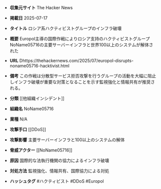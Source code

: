 - **収集元サイト**
The Hacker News

- **掲載日**
2025-07-17

- **タイトル**
ロシア系ハクティビストグループのインフラ破壊

- **概要**
Europol主導の国際作戦によりロシア支持のハクティビストグループNoName05716の主要サーバーインフラと世界100以上のシステムが解体された

- **URL**
Dhttps://thehackernews.com/2025/07/europol-disrupts-noname05716-hacktivist.html

- **備考**
この作戦は分散型サービス拒否攻撃を行うグループの活動を大幅に阻止しインフラ破壊が重要な対策となることを示す監視強化と情報共有が推奨される。

- **分類**
[[他組織インシデント]]

- **組織名**
NoName05716

- **業種**
N/A

- **攻撃手口**
[[DDoS]]

- **攻撃影響**
主要サーバーインフラと100以上のシステムの解体

- **脅威アクター**
[[NoName05716]]

- **原因**
国際的な法執行機関の協力によるインフラ破壊

- **対処方法**
監視強化、情報共有、国際協力による対処

- **ハッシュタグ**
#ハクティビスト #DDoS #Europol
